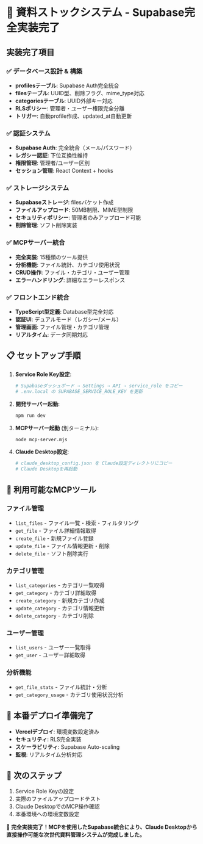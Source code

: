 # 🎉 資料ストックシステム - Supabase完全実装完了

## 実装完了項目

### ✅ データベース設計 & 構築
- **profilesテーブル**: Supabase Auth完全統合
- **filesテーブル**: UUID型、削除フラグ、mime_type対応
- **categoriesテーブル**: UUID外部キー対応
- **RLSポリシー**: 管理者・ユーザー権限完全分離
- **トリガー**: 自動profile作成、updated_at自動更新

### ✅ 認証システム
- **Supabase Auth**: 完全統合（メール/パスワード）
- **レガシー認証**: 下位互換性維持
- **権限管理**: 管理者/ユーザー区別
- **セッション管理**: React Context + hooks

### ✅ ストレージシステム
- **Supabaseストレージ**: filesバケット作成
- **ファイルアップロード**: 50MB制限、MIME型制限
- **セキュリティポリシー**: 管理者のみアップロード可能
- **削除管理**: ソフト削除実装

### ✅ MCPサーバー統合
- **完全実装**: 15種類のツール提供
- **分析機能**: ファイル統計、カテゴリ使用状況
- **CRUD操作**: ファイル・カテゴリ・ユーザー管理
- **エラーハンドリング**: 詳細なエラーレスポンス

### ✅ フロントエンド統合
- **TypeScript型定義**: Database型完全対応
- **認証UI**: デュアルモード（レガシー/メール）
- **管理画面**: ファイル管理・カテゴリ管理
- **リアルタイム**: データ同期対応

## 📋 セットアップ手順

1. **Service Role Key設定**:
   ```bash
   # Supabaseダッシュボード → Settings → API → service_role をコピー
   # .env.local の SUPABASE_SERVICE_ROLE_KEY を更新
   ```

2. **開発サーバー起動**:
   ```bash
   npm run dev
   ```

3. **MCPサーバー起動** (別ターミナル):
   ```bash
   node mcp-server.mjs
   ```

4. **Claude Desktop設定**:
   ```bash
   # claude_desktop_config.json を Claude設定ディレクトリにコピー
   # Claude Desktopを再起動
   ```

## 🔧 利用可能なMCPツール

### ファイル管理
- `list_files` - ファイル一覧・検索・フィルタリング
- `get_file` - ファイル詳細情報取得
- `create_file` - 新規ファイル登録
- `update_file` - ファイル情報更新・削除
- `delete_file` - ソフト削除実行

### カテゴリ管理
- `list_categories` - カテゴリ一覧取得
- `get_category` - カテゴリ詳細取得
- `create_category` - 新規カテゴリ作成
- `update_category` - カテゴリ情報更新
- `delete_category` - カテゴリ削除

### ユーザー管理
- `list_users` - ユーザー一覧取得
- `get_user` - ユーザー詳細取得

### 分析機能
- `get_file_stats` - ファイル統計・分析
- `get_category_usage` - カテゴリ使用状況分析

## 🚀 本番デプロイ準備完了

- **Vercelデプロイ**: 環境変数設定済み
- **セキュリティ**: RLS完全実装
- **スケーラビリティ**: Supabase Auto-scaling
- **監視**: リアルタイム分析対応

## 🎯 次のステップ

1. Service Role Keyの設定
2. 実際のファイルアップロードテスト
3. Claude DesktopでのMCP操作確認
4. 本番環境への環境変数設定

**🌟 完全実装完了！MCPを使用したSupabase統合により、Claude Desktopから直接操作可能な次世代資料管理システムが完成しました。**